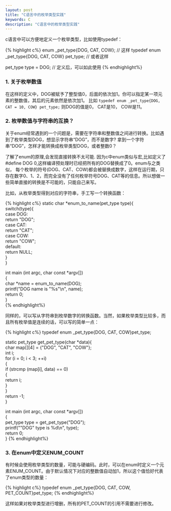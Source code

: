 ```yaml
---
layout: post
title: "C语言中的枚举类型实践"
keywords: C
description: "C语言中的枚举类型实践"
---
```

c语言中可以方便地定义一个枚举类型，比如使用typedef：

{% highlight c%}
enum _pet_type{DOG, CAT, COW};                  // 这样
typedef enum _pet_type{DOG, CAT, COW} pet_type; // 或者这样

pet_type type = DOG;                            // 定义后，可以如此使用
{% endhighlight%}

### 1. 关于枚举数值
在这样的定义中，DOG被赋予了整型值0，后面的依次加1。你可以指定某一项元素的整数值，其后的元素依然是依次加1。
比如 `typedef enum _pet_type{DOG, CAT = 10, COW} pet_type;`
则DOG的值是0， CAT是10， COW是11。

### 2. 枚举数值与字符串的互换？
关于enum经常遇到的一个问题是，需要在字符串和整数值之间进行转换。比如遇到了枚举类型DOG，想显示字符串“DOG”，而不是数字? 拿到一个字符串“DOG”，怎样才能转换成枚举类型DOG，或者整数0？

了解了enum的原理,会发现直接转换不太可能. 因为c中enum类似与宏,比如定义了#define DOG 0,这样编译预处理时已经把所有的DOG替换成了0。enum与之类似， 每个枚举的符号(DOG、CAT、COW)都会被替换成数字，这样在运行期，只存在数字0、1、2，而完全没有了任何枚举符号DOG、CAT等的信息。所以想做一些简单直接的转换是不可能的，只能自己来写。
 
比如，从枚举类型得到对应的字符串，手工写一个转换函数：

{% highlight c%}
static char *enum_to_name(pet_type type){  
    switch(type){  
        case DOG:  
        return "DOG";  
        case CAT:  
        return "CAT";  
        case COW:  
        return "COW";  
        default:  
        return NULL;  
    }  
}  
  
int main (int argc, char const *argv[])  
{  
    char *name = enum_to_name(DOG);  
    printf("DOG name is \"%s\"\n", name);  
    return 0;  
}   
{% endhighlight%}

同样的，可以写从字符串到枚举数字的转换函数。当然，如果枚举类型比较多，而且所有枚举值是连续的话，可以写的简单一点：

{% highlight c%}
typedef enum _pet_type{DOG, CAT, COW}pet_type;  
  
static pet_type get_pet_type(char *data){  
    char map[][4] = {"DOG", "CAT", "COW"};  
    int i;  
    for (i = 0; i < 3; ++i)  
        {  
        if (strcmp (map[i], data) == 0)  
        {  
        return i;  
        }  
    }  
    return -1;  
}  
  
int main (int argc, char const *argv[])  
{  
    pet_type type = get_pet_type("DOG");  
    printf("\"DOG\" type is %d\n", type);  
    return 0;  
}
{% endhighlight%}

### 3. 在enum中定义ENUM_COUNT
有时候会使用枚举类型的数量，可能与硬编码。此时，可以在enum时定义一个元素ENUM_COUNT。由于默认情况下对应的整数值自动加1，所以这个值恰好代表了enum类型的数量：

{% highlight c%}
typedef enum _pet_type{DOG, CAT, COW, PET_COUNT}pet_type;
{% endhighlight%}

这样如果对枚举类型进行增删，所有的PET_COUNT的引用不需要进行修改。